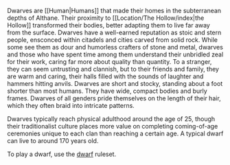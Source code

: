 Dwarves are [[Human|Humans]] that made their homes in the subterranean depths of Althane. Their proximity to [[Location/The Hollow/index|the Hollow]] transformed their bodies, better adapting them to live far away from the surface. Dwarves have a well-earned reputation as stoic and stern people, ensconced within citadels and cities carved from solid rock. While some see them as dour and humorless crafters of stone and metal, dwarves and those who have spent time among them understand their unbridled zeal for their work, caring far more about quality than quantity. To a stranger, they can seem untrusting and clannish, but to their friends and family, they are warm and caring, their halls filled with the sounds of laughter and hammers hitting anvils.
Dwarves are short and stocky, standing about a foot shorter than most humans. They have wide, compact bodies and burly frames. Dwarves of all genders pride themselves on the length of their hair, which they often braid into intricate patterns.

Dwarves typically reach physical adulthood around the age of 25, though their traditionalist culture places more value on completing coming-of-age ceremonies unique to each clan than reaching a certain age. A typical dwarf can live to around 170 years old.

To play a dwarf, use the [dwarf](https://2e.aonprd.com/Ancestries.aspx?ID=1) ruleset.
